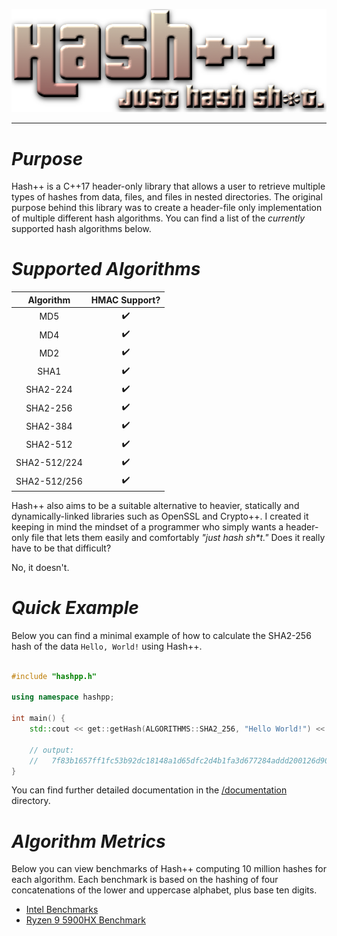 <p align="center">
  <img src="/images/hpp.png">
</p>
<hr>
<h1><i>Purpose</i></h1>
Hash++ is a C++17 header-only library that allows a user to retrieve multiple types of hashes from data, files, and files in nested directories. The original purpose behind this library was to create a header-file only implementation of multiple different hash algorithms. You can find a list of the <i>currently</i> supported hash algorithms below.
<br>
<h1><i>Supported Algorithms</i></h1>

|    Algorithm    |    HMAC Support?    |
| :-------------: | :-----------------: |
| MD5             | :heavy_check_mark:  |
| MD4             | :heavy_check_mark:  |
| MD2             | :heavy_check_mark:  |
| SHA1            | :heavy_check_mark:  |
| SHA2-224        | :heavy_check_mark:  |
| SHA2-256        | :heavy_check_mark:  |
| SHA2-384        | :heavy_check_mark:  |
| SHA2-512        | :heavy_check_mark:  |
| SHA2-512/224    | :heavy_check_mark:  |
| SHA2-512/256    | :heavy_check_mark:  |

Hash++ also aims to be a suitable alternative to heavier, statically and dynamically-linked libraries such as OpenSSL and Crypto++. I created it keeping in mind the mindset of a programmer who simply wants a header-only file that lets them easily and comfortably <i>"just hash sh*t."</i> Does it really have to be that difficult?

No, it doesn't. 
<br>

<h1><i>Quick Example</i></h1>
Below you can find a minimal example of how to calculate the SHA2-256 hash of the data <code>Hello, World!</code> using Hash++.
<br><br>

```cpp
#include "hashpp.h"

using namespace hashpp;

int main() {
	std::cout << get::getHash(ALGORITHMS::SHA2_256, "Hello World!") << std::endl;

	// output:
	//   7f83b1657ff1fc53b92dc18148a1d65dfc2d4b1fa3d677284addd200126d9069
}
```

You can find further detailed documentation in the <a href="/documentation">/documentation</a> directory.

<h1><i>Algorithm Metrics</i></h1>
Below you can view benchmarks of Hash++ computing 10 million hashes for each algorithm. Each benchmark is based on the hashing of four concatenations of the lower and uppercase alphabet, plus base ten digits. 

- <a href="/benchmarks/intel">Intel Benchmarks</a>
- <a href="/benchmarks/amd/5900HX/README.md">Ryzen 9 5900HX Benchmark</a>
